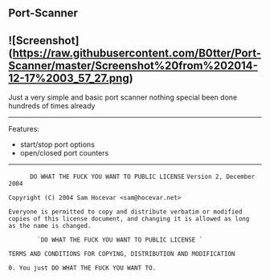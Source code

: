 Port-Scanner
---
![Screenshot] (https://raw.githubusercontent.com/B0tter/Port-Scanner/master/Screenshot%20from%202014-12-17%2003_57_27.png)
---
Just a very simple and basic port scanner 
nothing special been done hundreds of times already

---
Features:
* start/stop port options
* open/closed port counters

---
`       DO WHAT THE FUCK YOU WANT TO PUBLIC LICENSE `
                    `Version 2, December 2004 `

 `Copyright (C) 2004 Sam Hocevar <sam@hocevar.net> `

 `Everyone is permitted to copy and distribute verbatim or modified `
 `copies of this license document, and changing it is allowed as long `
 `as the name is changed. `

            `DO WHAT THE FUCK YOU WANT TO PUBLIC LICENSE `
   `TERMS AND CONDITIONS FOR COPYING, DISTRIBUTION AND MODIFICATION `

  `0. You just DO WHAT THE FUCK YOU WANT TO.`

